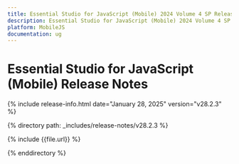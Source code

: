 ```yaml
---
title: Essential Studio for JavaScript (Mobile) 2024 Volume 4 SP Release Release Notes  
description: Essential Studio for JavaScript (Mobile) 2024 Volume 4 SP Release Release Notes  
platform: MobileJS
documentation: ug
---
```


# Essential Studio for JavaScript (Mobile)  Release Notes  

{% include release-info.html date="January 28, 2025"  version="v28.2.3" %} 

{% directory path: _includes/release-notes/v28.2.3 %}

{% include {{file.url}} %}

{% enddirectory %}